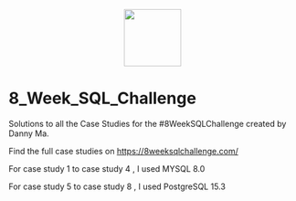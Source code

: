 <p align="center">
  <img src="https://user-images.githubusercontent.com/8__Week_SQL_Challenge/assets/122541994/fd8734cf-96c9-4ad9-af5b-1335a898d9d5" width='100'>
</p>

<h1>8_Week_SQL_Challenge</h1> 

Solutions to all the Case Studies for the #8WeekSQLChallenge created by Danny Ma.

Find the full case studies on https://8weeksqlchallenge.com/

For case study 1 to case study 4 , I used MYSQL 8.0

For case study 5 to case study 8 , I used PostgreSQL 15.3
